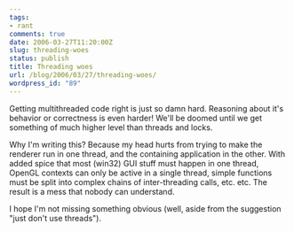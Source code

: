 ```yaml
---
tags:
- rant
comments: true
date: 2006-03-27T11:20:00Z
slug: threading-woes
status: publish
title: Threading woes
url: /blog/2006/03/27/threading-woes/
wordpress_id: "89"
---
```


Getting multithreaded code right is just so damn hard. Reasoning about it's behavior or correctness is even harder! We'll be doomed until we get something of much higher level than threads and locks.

Why I'm writing this? Because my head hurts from trying to make the renderer run in one thread, and the containing application in the other. With added spice that most (win32) GUI stuff must happen in one thread, OpenGL contexts can only be active in a single thread, simple functions must be split into complex chains of inter-threading calls, etc. etc. The result is a mess that nobody can understand.

I hope I'm not missing something obvious (well, aside from the suggestion "just don't use threads").

